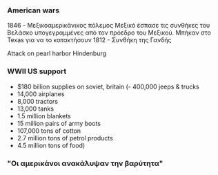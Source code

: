 ### American wars 
1846 - Μεξικοαμερικάνικος πόλεμος
Μεξικό έσπασε τις συνθήκες του Βελάσκο υπογεγραμμένες από τον πρόεδρο του Μεξικού. Μπήκαν στο Texas για να το κατακτήσουν
1812 - Συνθήκη της Γανδής 

Attack on pearl harbor
Hindenburg

### WWII US support
- $180 billion supplies on soviet, britain (- 400,000 jeeps & trucks
- 14,000 airplanes
- 8,000 tractors
- 13,000 tanks
- 1.5 million blankets
- 15 million pairs of army boots
- 107,000 tons of cotton
- 2.7 million tons of petrol products
- 4.5 million tons of food)

###  "Οι αμερικάνοι ανακάλυψαν την βαρύτητα"